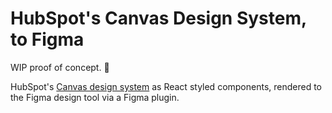 # HubSpot's Canvas Design System, to Figma

WIP proof of concept. 🤔

HubSpot's [Canvas design system](https://canvas.hubspot.com) as React styled components, rendered to the Figma design tool via a Figma plugin.
